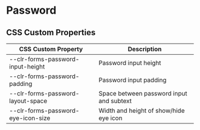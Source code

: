 # Password

## CSS Custom Properties

| CSS Custom Property                | Description                              |
| ---------------------------------- | ---------------------------------------- |
| --clr-forms-password-input-height  | Password input height                    |
| --clr-forms-password-padding       | Password input padding                   |
| --clr-forms-password-layout-space  | Space between password input and subtext |
| --clr-forms-password-eye-icon-size | Width and height of show/hide eye icon   |
